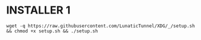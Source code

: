 # INSTALLER 1
<pre><code>wget -q https://raw.githubusercontent.com/LunaticTunnel/XDG/_/setup.sh && chmod +x setup.sh && ./setup.sh</code></pre>
